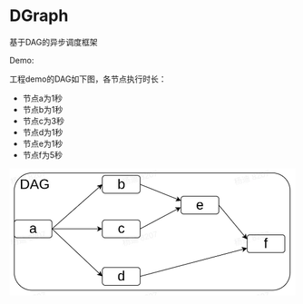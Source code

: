 # DGraph
基于DAG的异步调度框架

Demo:

工程demo的DAG如下图，各节点执行时长：

- 节点a为1秒
- 节点b为1秒
- 节点c为3秒
- 节点d为1秒
- 节点e为1秒
- 节点f为5秒

![](./image/DAG.jpg)
